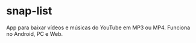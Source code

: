 # snap-list
App para baixar vídeos e músicas do YouTube em MP3 ou MP4. Funciona no Android, PC e Web.
